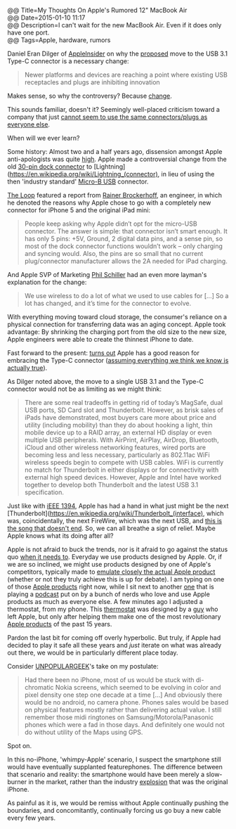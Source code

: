 @@ Title=My Thoughts On Apple's Rumored 12" MacBook Air  
@@ Date=2015-01-10 11:17  
@@ Description=I can't wait for the new MacBook Air. Even if it does only have one port.  
@@ Tags=Apple, hardware, rumors  

Daniel Eran Dilger of [AppleInsider](http://appleinsider.com/articles/15/01/10/apples-rumored-12-inch-macbook-air-appears-to-aggressively-target-mobility-with-usb-31-type-c) on why the [proposed](http://9to5mac.com/2015/01/06/macbook-air-12-inch-redesign/) move to the USB 3.1 Type-C connector is a necessary change:
>Newer platforms and devices are reaching a point where existing USB receptacles and plugs are inhibiting innovation

Makes sense, so why the controversy? Because [change](http://sourcesofinsight.com/why-people-resist-change/).

This sounds familiar, doesn't it? Seemingly well-placed criticism toward a company that just [cannot seem to use the same connectors/plugs as everyone else](http://mashable.com/2012/10/29/apple-lightning-micro-usb/). 

When will we ever learn?

Some history: Almost two and a half years ago, dissension amongst Apple anti-apologists was quite [high](http://blog.chron.com/techblog/2012/10/theres-pain-and-joy-in-apples-new-lightning-connector-and-adapters/). Apple made a controversial change from the old [30-pin dock connector](https://en.wikipedia.org/wiki/Dock_Connector) to [Lightning](https://en.wikipedia.org/wiki/Lightning_(connector), in lieu of using the then 'industry standard' [Micro-B USB](https://en.wikipedia.org/wiki/USB#Mini_and_Micro_connectors) connector. 

[The Loop](http://www.loopinsight.com/2012/09/14/why-does-the-iphone-5-have-lightning-instead-of-micro-usb/) featured a report from [Rainer Brockerhoff](https://twitter.com/rbrockerhoff), an engineer, in which he denoted the reasons why Apple chose to go with a completely new connector for iPhone 5 and the original iPad mini:
>People keep asking why Apple didn’t opt for the micro-USB connector. The answer is simple: that connector isn’t smart enough. It has only 5 pins: +5V, Ground, 2 digital data pins, and a sense pin, so most of the dock connector functions wouldn’t work – only charging and syncing would. Also, the pins are so small that no current plug/connector manufacturer allows the 2A needed for iPad charging.

And Apple SVP of Marketing [Phil Schiller](https://en.wikipedia.org/wiki/Phil_Schiller) had an even more layman's explanation for the change:
>We use wireless to do a lot of what we used to use cables for [...] So a lot has changed, and it’s time for the connector to evolve.

With everything moving toward cloud storage, the consumer's reliance on a physical connection for transferring data was an aging concept. Apple took advantage: By shrinking the charging port from the old size to the new size, Apple engineers were able to create the thinnest iPhone to date.

Fast forward to the present: [turns out](http://pinterest.com/pin/204280533067248191/) Apple has a good reason for embracing the Type-C connector ([assuming everything we think we know is actually true](http://www.theoveranalyzed.net/posts/2015/1/apples-next-major-mac-revealed-the-radically-new-12-inch-macbook-air)). 

As Dilger noted above, the move to a single USB 3.1 and the Type-C connector would not be as limiting as we might think:
>There are some real tradeoffs in getting rid of today’s MagSafe, dual USB ports, SD Card slot and Thunderbolt. However, as brisk sales of iPads have demonstrated, most buyers care more about price and utility (including mobility) than they do about hooking a light, thin mobile device up to a RAID array, an external HD display or even multiple USB peripherals. With AirPrint, AirPlay, AirDrop, Bluetooth, iCloud and other wireless networking features, wired ports are becoming less and less necessary, particularly as 802.11ac WiFi wireless speeds begin to compete with USB cables. WiFi is currently no match for Thunderbolt in either displays or for connectivity with external high speed devices. However, Apple and Intel have worked together to develop both Thunderbolt and the latest USB 3.1 specification.

Just like with [iEEE 1394](https://en.wikipedia.org/wiki/IEEE_1394), Apple has had a hand in what just might be the next [Thunderbolt](https://en.wikipedia.org/wiki/Thunderbolt_(interface), which was, coincidentally, the next FireWire, which was the next USB, and [this is the song that doesn't end](https://www.youtube.com/watch?v=HNTxr2NJHa0). So, we can all breathe a sign of relief. Maybe Apple knows what its doing after all? 

Apple is not afraid to buck the trends, nor is it afraid to go against the status quo [when it needs to](https://www.youtube.com/watch?v=2B-XwPjn9YY). Everyday we use products designed by Apple. Or, if we are so inclined, we might use products designed by one of Apple's competitors, typically made to [emulate closely the actual Apple product](http://www.businessinsider.com/xiaomi-copying-apple-2014-7) (whether or not they truly achieve this is up for debate). I am typing on one of those [Apple products](https://www.apple.com/macbook-pro/) right now, while I sit next to another [one](https://www.apple.com/iphone) that is playing a [podcast](http://atp.fm) put on by a bunch of nerds who love and use Apple products as much as everyone else. A few minutes ago I adjusted a thermostat, from my phone. This [thermostat](http://www.nest.com) was designed by a [guy](https://twitter.com/tfadell) who left Apple, but only after helping them make one of the most revolutionary [Apple products](https://www.apple.com/ipod) of the past 15 years.

Pardon the last bit for coming off overly hyperbolic. But truly, if Apple had decided to play it safe all these years and *just* iterate on what was already out there, we would be in particularly different place today. 

Consider [UNPOPULARGEEK](http://unpopulargeek.com/iphone/)'s take on my postulate:
>Had there been no iPhone, most of us would be stuck with di-chromatic Nokia screens, which seemed to be evolving in color and pixel density one step one decade at a time [...] And obviously there would be no android, no camera phone. Phones sales would be based on physical features mostly rather than delivering actual value. I still remember those midi ringtones on Samsung/Motorola/Panasonic phones which were a fad in those days. And definitely one would not do without utility of the Maps using GPS.

Spot on.

In this no-iPhone, 'whimpy-Apple' scenario, I suspect the smartphone still would have eventually supplanted featurephones. The difference between that scenario and reality: the smartphone would have been merely a slow-burner in the market, rather than the industry [explosion](http://fortune.com/2009/03/12/iphone-sales-grew-245-in-2008-gartner/) that was the original iPhone.

As painful as it is, we would be remiss without Apple continually pushing the boundaries, and concomitantly, continually forcing us go buy a new cable every few years.